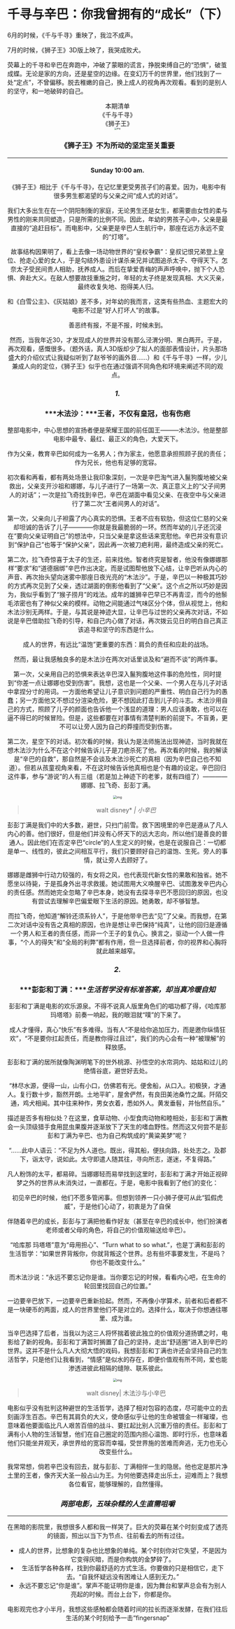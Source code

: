 # 千寻与辛巴：你我曾拥有的“成长”（下）

6月的时候，《千与千寻》重映了，我泣不成声。

7月的时候，《狮子王》3D版上映了，我哭成败犬。

荧幕上的千寻和辛巴在奔跑中，冲破了蒙眼的谎言，挣脱束缚自己的“恐惧”，破茧成蝶。无论是家的方向，还是星空的边缘。在变幻万千的世界里，他们找到了一处“定点”，不曾偏移。脱去稚嫩的自己，换上成人的视角再次观看。看到的是别人的坚守，和一地破碎的自己。



<center>本期清单

<center>《千与千寻》

<center>《狮子王》






<center><img src="_images/640-20200206234324703.jpeg" alt="img" style="zoom:33%;" /></center>






### **《狮子王》不为所动的坚定至关重要**

------

#### Sunday 10:00 am.

《狮子王》相比于《千与千寻》，在记忆里更受男孩子们的喜爱。因为，电影中有很多男生都渴望的与父亲之间“成人式的对话”。

我们大多出生在在一个阴阳制衡的家庭，无论男生还是女生，都需要由女性的柔与男性的刚来共同塑造，只是所需的比例不同。因此，年幼的男孩子心中，父亲是最直接的“追赶目标”。而电影中，父亲更是辛巴人生航行中，那座在远方永远不变的“灯塔”。

故事结构因果明了，看上去像一场动物世界的“皇权争霸”：皇叔记恨兄弟登上皇位、抢走心爱的女人，于是勾结外患设计谋杀亲兄并试图追杀太子、夺得天下。怎奈太子受民间贵人相助，抚养成人。而后在挚爱青梅的声声呼唤中，抛下个人恐惧、奔赴大义。在敌人想要故技重施之时，年轻的太子终是发现真相、大义灭亲，最终收复失地、抱得美人归。

和《白雪公主》、《灰姑娘》差不多，对年幼的我而言，这类有些热血、主题宏大的电影不过是“好人打坏人”的故事。

善恶终有报，不是不报，时候未到。



然而，当我年近30，才发现成人的世界并没有那么泾渭分明、黑白两开。于是，再次观看，感慨很多。（题外话，真人3D版却少了拟人的面部表情设计，片头那场盛大的介绍仪式让我疑似听到了赵爷爷的画外音……）和《千与千寻》一样，少儿兼成人向的定位，《狮子王》似乎也在通过强调不同角色和环境来阐述不同的观点。





### ***1.***

### ***木法沙：*****王者，不仅有皇冠，也有伤疤**





整部电影中，中心思想的宣扬者便是荣耀王国的前任国王———木法沙。他是整部电影中最专、最红、最正义的角色，大爱天下。

作为父亲，教育辛巴如何成为一名男人；作为家主，他愿意承担照顾子民的责任；作为兄长，他也有足够的宽容。

初次看和再看，都有两处场景让我印象深刻，一次是辛巴淘气进入鬣狗腹地被父亲救出，父亲支开沙祖和娜娜，与儿子进行了一场第一次、真正意义上的“父子间男人的对话”；一次是拉飞奇找到辛巴，辛巴在湖面中看见父亲、在夜空中与父亲进行了第二次“王者间男人的对话”。

第一次，父亲向儿子袒露了内心真实的恐惧。王者不应有软肋，但这位仁慈的父亲却坦诚的告诉了儿子————你就是我最脆弱的一环。然而年幼的儿子还沉浸在“要向父亲证明自己”的想法中，只当父亲是拿这些话来宽慰他。辛巴并没有意识到“保护自己”也等于“保护父亲”，因此再一次被刀疤利用，最终造成父亲的死亡。

第二次，拉飞奇惊喜于太子的生还，前来找他。智者终究是智者，他没有像娜娜那样“要求”和“道德捆绑”辛巴作出决定。而是试图帮他放下心结，让辛巴听从内心的声音、再次抬头望向迷雾中那座日夜光亮的“木法沙”。于是，辛巴以一种极其巧妙的方式再次见到了父亲，透过湖面的倒影他看到了“父亲”。这个点之所以巧妙是因为，我似乎看到了“猴子捞月”的戏法。成年的雄狮辛巴早已不再青涩，而今的他鬃毛浓密也有了神似父亲的模样。动物之间能通过气味区分个体，但从视觉上，他和木法沙别无两样。于是，与其说是神迹大显，让辛巴与过世的父亲再次对话，不如说是辛巴借助拉飞奇的引导，和自己内心做了对话，再次拨云见日的明白自己真正该追寻和坚守的东西是什么。

成人的世界，有远比“温饱”更重要的东西：肩负的责任和应赴的战场。

然而，最让我感触良多的是木法沙在两次对话里谈及和“避而不谈”的两件事。

第一次，父亲用自己的恐惧来表达辛巴深入鬣狗腹地这件事的危险性，同时提到“你差一点让娜娜也受到伤害”。我想，这也是一个父亲、一个男人在与儿子对话中拿捏分寸的用词。一方面他希望让儿子意识到问题的严重性、明白自己行为的愚蠢；另一方面他又不想过分渲染危险，更不想因此打击到儿子的斗志。木法沙用自己的方式，照顾了儿子的颜面也告诉他一个浅显的道理：男人应该勇敢，也可以在逼不得已的时候冒险。但是，这些都要在对事情有清楚判断的前提下。不盲勇，更不可以让旁人因为自己的莽撞而受到伤害。

第二次，星空下的对话。初次看的时候，我认为是法师施法出现神迹，当时我就在想木法沙为什么不在这个时候告诉儿子是刀疤杀死了他。再次看的时候，我的解读是“辛巴的自救”，那自然是不会谈及木法沙死亡的真相（因为辛巴自己也不知道）。但若从孩童视角来看，不在这时候告诉他真相也是个有趣的设定。辛巴回归这件事，参与“游说”的人有三组（若是加上神迹下的老爹，就有四组了）————娜娜、拉飞奇、彭彭丁满。



<center><img src="_images/640-20200206234403501.jpeg" alt="img" style="zoom:50%;" /></center>


> walt disney* *| 小辛巴*



彭彭丁满是我们中的大多数，避世，只扫门前雪。救下困境里的辛巴是遵从了凡人内心的善。他们很好，但是他们并没有心怀天下的远大志向，所以他们是善良的普通人。因此他们在否定辛巴“circle”的人生定义的时候，也是在说服自己：一切都是单一、线性的，彼此之间相互平行，我们只要顾好自己的温饱、生死。旁人的事情，就让旁人去顾好了。

娜娜是雌狮中行动力较强的，有女将之风，也代表现代新女性的果敢和独省。她不愿坐以待毙，于是孤身外出寻求救援。她试图用大义唤醒辛巴、试图激发辛巴内心的责任感。然而她完全忽略了辛巴本身，她没有去探寻辛巴不愿回归的原因，也没有尝试去理解辛巴偏爱眼下生活的原因。她勇敢，却不够智慧。

而拉飞奇，他知道“解铃还须系铃人”，于是他带辛巴去“见”了父亲。而我想，在第二次对话中没有告之真相的原因，也许是想让辛巴保持“纯真”，让他的回归是遵循一个男人和王者的责任感，而非一个王子的复仇心。换言之，驱动一个人做一件事，“个人的得失”和“全局的利弊”都有作用，但一旦选择前者，你的视界和心胸将就此越来越窄。





### ***2.***

### ***彭彭和丁满：******生活哲学没有标准答案，却当真冷暖自知***



彭彭和丁满是电影的欢乐源泉。不得不说真人版里角色们的唱功都了得，《哈库那 玛塔塔》前奏一响起，我的眼泪就“噗”的下来了。

成人才懂得，真心“快乐”有多难得。当有人“不是给你追加压力，而是邀你纵情狂欢”，“不是要你扛起责任，而是教你得过且过”，我们的内心会有一种“被理解”的释放感。

彭彭和丁满的居所就像陶渊明笔下的世外桃源、孙悟空的水帘洞内、姑姑和过儿的绝情谷底，避世好去处。



“林尽水源，便得一山，山有小口，仿佛若有光。便舍船，从口入。初极狭，才通人。复行数十步，豁然开朗。土地平旷，屋舍俨然，有良田美池桑竹之属。阡陌交通，鸡犬相闻。其中往来种作，男女衣着，悉如外人。黄发垂髫，并怡然自乐。”



描述是否多有相似处？在这里，食草动物、小型食肉动物和睦相处，彭彭和丁满教会一头顶级猎手食用昆虫果腹并逐渐放下了天生的嗜血野性。然而这又何尝不是彭彭和丁满为辛巴、也为自己构筑成的“黄粱美梦”呢？



“……此中人语云：“不足为外人道也。既出，得其船，便扶向路，处处志之。及郡下，诣太守，说如此。太守即遣人随其往，寻向所志，遂迷，不复得路。”



凡人粉饰的太平，都易碎。当娜娜轻而易举找到这里时，彭彭和丁满才开始正视碎梦之外的世界从未消失过，一直都在。于是，电影中我看到了他们的变化：

初见辛巴的时候，他们不愿多管闲事。但想到领养一只小狮子便可从此“狐假虎威”，于是他们心动了，初衷是为了自保

伴随着辛巴的成长，彭彭与丁满把他看作好友（甚至在辛巴的成长中，他们扮演者老师或者父母的角色，将自己的价值观输送给辛巴）。

“哈库那 玛塔塔”意为“毋用担心”、“Turn what to so what.”，也是丁满和彭彭的生活哲学：“如果世界背叛你，你就背叛这个世界。总有些坏事要发生，不是吗？你也不能改变什么。”

而木法沙说：“永远不要忘记你是谁。当你要忘记的时候，看看内心吧，在生命的轮回里找回自己的位置。”

一边要辛巴放下，一边要辛巴重新拾起。然而，不再像小学算术，前者和后者都不是一块硬币的两面，成人的世界里他们不是对立的。选择什么，取决于你想通往哪里、成为谁。

当辛巴选择了后者，当我以为这三人将怀揣着彼此独立的价值观分道扬镳之时，电影给了新的视角。彭彭和丁满暂时搁置了自己的坚持，走出“舒适圈”进入到辛巴的世界。这并不是什么凡人大彻大悟的戏码，我想彭彭和丁满也许还会坚持自己的生活哲学，只是他们让我看到，“情感”是似水的存在，即便价值观有所不同，爱也能渗透进彼此相隔的缝隙、联系彼此。



<center><img src="_images/640-20200206234434453.jpeg" alt="img" style="zoom:50%;" /></center>


> walt disney| 木法沙与小辛巴



电影似乎没有批判这种避世的生活哲学，选择了相对包容的态度，尽可能中立的去刻画浮生百态。辛巴有其肩负的大义，使命感似乎让他的生命被镀金一样璀璨，也意味着他要面临比凡人艰苦百倍的战斗、要扛起比别人沉重万倍的责任。彭彭和丁满有小人物的生活智慧，他们在自己圈定的范围内担心温饱、即时行乐，也意味着他们只能坐井观天，承世界给的宽容而幸福，受世界施的苦难而奔逃，无力也无心改变些什么。

我常常想，倘若辛巴没有回去，就与彭彭、丁满相伴一生的隐居。他也定是那片净土里的王者，像齐天大圣一般占山为王。为何他要选择走出乐土，迎难而上？我想各位看官，能够理解的，自然懂得。







### ***两部电影，五味杂糅的人生直需咀嚼***

------



在黑暗的影院里，我想很多人都和我一样哭了。巨大的荧幕在某个时刻变成了透亮的镜面，照出以当下为节点、往前看去的所有过往。

- 成人的世界，比想象的复杂也比想象的单纯。某个时刻你对它失望，不是因为它变得灰暗，而是你构筑的金梦碎了。
- 生活哲学各种各样，找到你最舒适的方式生活。你要做的只是相信它，走下去。“自我怀疑远没有困难让人感到无力。”
- 永远不要忘记“你是谁”。掌声不能证明你是谁，因为舞台和掌声总会有为别人亮起的时候。而台上台下，你都是你。



电影观完也才小半月，我想这些感触都会随着时间的拉长而逐渐发酵，在我们往后生活的某个时刻给予一击“fingersnap”









